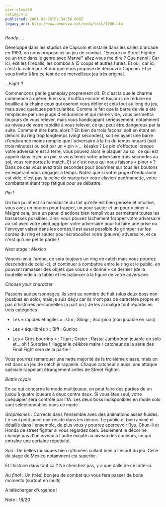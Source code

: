 ```yaml
---
user:cless59
rating:4.5
published: 2007-01-26T02:34:56.000Z
legacy_url: http://www.emunova.net/veda/test/1906.htm
---
```

_Ready....._  

Développé dans les studios de Capcom et installé dans les salles d'arcade en 1993, on nous propose ici un jeu de combat. "Encore un Street Fighter ou un truc dans le genre avec Marvel" allez-vous me dire ? Que nenni ! Car ici, exit les fireballs, les combos à 15 coups et autres furies. Et oui, car ici, c'est du catch pur et dur que nous propose de découvrir Capcom. Et je vous invite à lire ce test de ce merveilleux jeu très original.  

  

_...Fight !!_  

Commençons par le gameplay proprement dit. Et c'est la que le charme commence à opérer. Bien sûr, il suffira encore et toujours de réduire en bouillie à la chaîne ceux qui oseront vous défier et cela tout au long du jeu, mais avec quelques particularités. Comme le fait que la barre de vie a été remplacée par une jauge d'endurance et qui même vide, vous permettra toujours de vous relever, mais vous handicapant sérieusement, notamment au niveau de votre rapidité à vous relever, ce qui peut être dangereux par la suite. Comment être battu alors ? Eh bien de trois façons, soit en étant en dehors du ring trop longtemps (vingt secondes), soit en ayant une barre d'endurance moins remplie que l'adversaire à la fin du temps imparti (soit trois minutes) ou soit par un « pin » ... késako ? Le pin s'effectue lorsque votre adversaire est à terre, vous pouvez alors le plaquer au sol, ce qui est appelé dans le jeu un pin, si vous tenez votre adversaire trois secondes au sol, vous remportez le match. Et si c'est nous qui nous faisons « piner » ? Dans ce cas vous avez trois secondes pour bourriner sur tous les boutons en espérant vous dégager à temps. Notez que si votre jauge d'endurance est vide, c'est pas la peine de martyriser votre clavier/ pad/manette, votre combattant étant trop fatigué pour se débattre.  

  

_Pin !_  

Un bon point est sa maniabilité du fait qu'elle est bien pensée et intuitive, vous avez un bouton pour frapper, un pour sauter et un pour « piner ». Malgré cela, on a un panel d'actions bien rempli vous permettant toutes les bassesses possibles, ainsi vous pouvez lâchement frapper votre adversaire au sol avec votre pied,aggriper votre adversaire pour lui faire une prise ou l'envoyer valser dans les cordes,il est aussi possible de grimper sur les cordes du ring et sauter pour écrabouiller votre (pauvre) adversaire, et ce n'est qu'une petite partie !  

  

_Next stage : Mexico_  

Venons-en à l'arène, ce sera toujours un ring de catch mais vous pourrez descendre de celui-ci, et continuer à combattre entre le ring et le public, en pouvant ramasser des objets que vous a « donné » ce dernier (de la bouteille vide à la table) et les balancer à la figure de votre adversaire.  

  

_Choose your character_  

Passons aux personnages, ils sont au nombre de huit (plus deux boss non jouables en solo), mais je suis déçu car ils n'ont pas de caractère propre et pas d'histoires personnelles (à part un.) Je les ai malgré tout répartis en trois catégories :  

- Les « rapides et agiles » : Oni ; Stingr ; Scorpion (non jouable en solo)  

- Les « équilibrés » : Biff ; Gunloc  

- Les « Gros bourrins » : Titan ; Grater ; Rasta; Jumbo(non jouable en solo et... oh ! Surprise ! Haggar le célèbre maire / catcheur de la série des Final Fight sera de la partie !  

Vous pourrez remarquer une nette majorité de la troisième classe, mais on est dans un jeu de catch je rappelle. Chaque catcheur a aussi une attaque spéciale rappelant étrangement celles de Street Fighter.  

  

_Battle royale_  

En ce qui concerne le mode multijoueur, on peut faire des parties de un jusqu'à quatre joueurs à deux contre deux. Si vous êtes seul, votre coéquipier sera contrôlé par l'IA. Les deux boss indisponibles en mode solo sont sélectionnables dans ce mode .  

  

_Graphismes_ : Corrects dans l'ensemble avec des animations assez fluides. Le seul petit point noir réside dans les décors. Le public et bien animé et détaillé dans l'ensemble, de plus vous y pourrez apercevoir Ryu, Chun-li et Honda de street fighter si vous regardez bien. Seulement le décor ne change pas d'un niveau à l'autre excpté au niveau des couleurs, ce qui entraîne une certaine répetivité.  

  

_Son_ : De belles musiques bien rythmées collant bien a l'esprit du jeu. Celle du stage de Mexico notamment est superbe.  

  

Et l'histoire dans tout ça ? Ne cherchez pas, y a que dalle de ce côté-ci.  

  

_Au final_ : Un (très) bon jeu de combat qui vous fera passer de bons moments (surtout en multi)  

A télécharger d'urgence !  

Note : 18/20